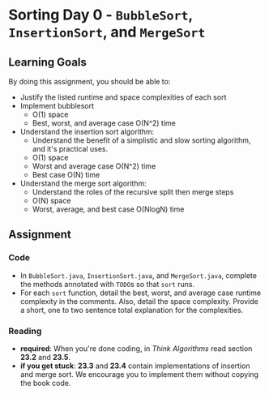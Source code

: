 # Sorting Day 0 - `BubbleSort`, `InsertionSort`, and `MergeSort`

## Learning Goals

By doing this assignment, you should be able to:
* Justify the listed runtime and space complexities of each sort
* Implement bubblesort
  * O(1) space
  * Best, worst, and average case O(N^2) time
* Understand the insertion sort algorithm:
  * Understand the benefit of a simplistic and slow sorting algorithm, and it's practical uses.
  * O(1) space
  * Worst and average case O(N^2) time
  * Best case O(N) time
* Understand the merge sort algorithm:
  * Understand the roles of the recursive split then merge steps
  * O(N) space
  * Worst, average, and best case O(NlogN) time
  
## Assignment

### Code

- In `BubbleSort.java`, `InsertionSort.java`, and `MergeSort.java`, complete the methods annotated with `TODO`s so that `sort` runs.
- For each `sort` function, detail the best, worst, and average case runtime complexity in the comments. Also, detail the space complexity. Provide a short, one to two sentence total explanation for the complexities.

### Reading

- **required**: When you're done coding, in *Think Algorithms* read section **23.2** and **23.5**.
- **if you get stuck**: **23.3** and **23.4** contain implementations of insertion and merge sort. We encourage you to implement them without copying the book code.